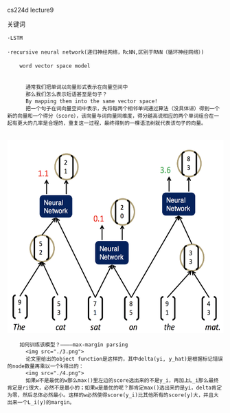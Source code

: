 cs224d lecture9

  关键词
  
    ·LSTM
    
    ·recursive neural network(递归神经网络，RcNN,区别于RNN（循环神经网络）)
    
        word vector space model
        
        
          通常我们把单词以向量形式表示在向量空间中
          那么我们怎么表示短语甚至是句子？
          By mapping them into the same vector space!
          把一个句子在词向量空间中表示，先将每两个相邻单词通过算法（没具体讲）得到一个新的向量和一个得分（score），该向量与词向量同维度，得分越高说相应的两个单词组合在一起有更大的几率是合理的，重复这一过程，最终得到的一棵语法树就代表该句子的向量。
          <img src="./1.png" width="550" height="450">
        
        如何训练该模型？————max-margin parsing
          <img src="./3.png">
          论文里给出的object function是这样的，其中delta(yi, y_hat)是根据标记错误的node数量再乘以一个k得出的：
          <img src="./4.png">
          如果w不是最优的w那么max()里左边的score选出来的不是y_i，再加上L_i那么最终肯定是ri很大，必然不是最小的；如果w是最优的呢？那肯定max()选出来的是yi，delta肯定为零，然后总体必然最小。这样的w必然使得score(y_i)比其他所有的score(y)大，并且大出来一个L_i(y)的margin。
          
        
      
